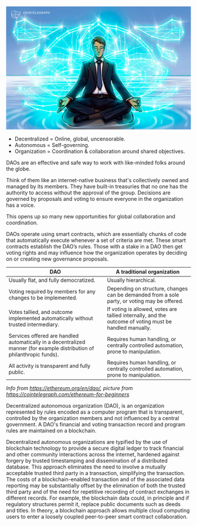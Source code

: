 
![](img/dao_whatis_.jpg)


- Decentralized = Online, global, uncensorable.
- Autonomous = Self-governing.
- Organization = Coordination & collaboration around shared objectives.

DAOs are an effective and safe way to work with like-minded folks around the globe.

Think of them like an internet-native business that's collectively owned and managed by its members. They have built-in treasuries that no one has the authority to access without the approval of the group. Decisions are governed by proposals and voting to ensure everyone in the organization has a voice.

This opens up so many new opportunities for global collaboration and coordination.

DAOs operate using smart contracts, which are essentially chunks of code that automatically execute whenever a set of criteria are met. These smart contracts establish the DAO’s rules. Those with a stake in a DAO then get voting rights and may influence how the organization operates by deciding on or creating new governance proposals.


| DAO                                                                                                                     | A traditional organization                                                                              |
| ----------------------------------------------------------------------------------------------------------------------- | ------------------------------------------------------------------------------------------------------- |
| Usually flat, and fully democratized.                                                                                   | Usually hierarchical.                                                                                   |
| Voting required by members for any changes to be implemented.                                                           | Depending on structure, changes can be demanded from a sole party, or voting may be offered.            |
| Votes tallied, and outcome implemented automatically without trusted intermediary.                                      | If voting is allowed, votes are tallied internally, and the outcome of voting must be handled manually. |
| Services offered are handled automatically in a decentralized manner (for example distribution of philanthropic funds). | Requires human handling, or centrally controlled automation, prone to manipulation.                     |
| All activity is transparent and fully public.                                                                           | Requires human handling, or centrally controlled automation, prone to manipulation.                     |

*Info from https://ethereum.org/en/dao/, picture from https://cointelegraph.com/ethereum-for-beginners*

Decentralized autonomous organization (DAO), is an organization represented by rules encoded as a computer program that is transparent, controlled by the organization members and not influenced by a central government. A DAO's financial and voting transaction record and program rules are maintained on a blockchain.

Decentralized autonomous organizations are typified by the use of blockchain technology to provide a secure digital ledger to track financial and other community interactions across the internet, hardened against forgery by trusted timestamping and dissemination of a distributed database. This approach eliminates the need to involve a mutually acceptable trusted third party in a transaction, simplifying the transaction. The costs of a blockchain-enabled transaction and of the associated data reporting may be substantially offset by the elimination of both the trusted third party and of the need for repetitive recording of contract exchanges in different records. For example, the blockchain data could, in principle and if regulatory structures permit it, replace public documents such as deeds and titles. In theory, a blockchain approach allows multiple cloud computing users to enter a loosely coupled peer-to-peer smart contract collaboration.



